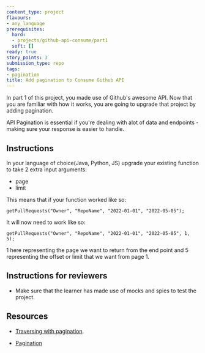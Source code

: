 ```yaml
---
content_type: project
flavours:
- any_language
prerequisites:
  hard:
  - projects/github-api-consume/part1
  soft: []
ready: true
story_points: 3
submission_type: repo
tags:
- pagination
title: Add pagination to Consume Github API
---
```


In part 1 of this project, you made use of Github's awesome API. Now that you are familiar with how it works, you are going to upgrade that project by adding pagination. 

API Pagination is essential if you're dealing with alot of data and endpoints - making sure your response is easier to handle.

## Instructions

In your language of choice(Java, Python, JS) upgrade your existing function to take 2 extra input arguments:

- page 
- limit 

This means that if your function worked like so:
```
getPullRequests("Owner", "RepoName", "2022-01-01", "2022-05-05");
```

It will now need to work like so:
```
getPullRequests("Owner", "RepoName", "2022-01-01", "2022-05-05", 1, 5);
```

1 here representing the page we want to return from the end point and 5 representing the offset or limit that we want from page 1.

## Instructions for reviewers

- Make sure that the learner has made use of mocks and spies to test the project.

## Resources

- [Traversing with pagination](https://docs.github.com/en/rest/guides/traversing-with-pagination#basics-of-pagination).

- [Pagination](https://docs.github.com/en/github-ae@latest/rest/overview/resources-in-the-rest-api#pagination)